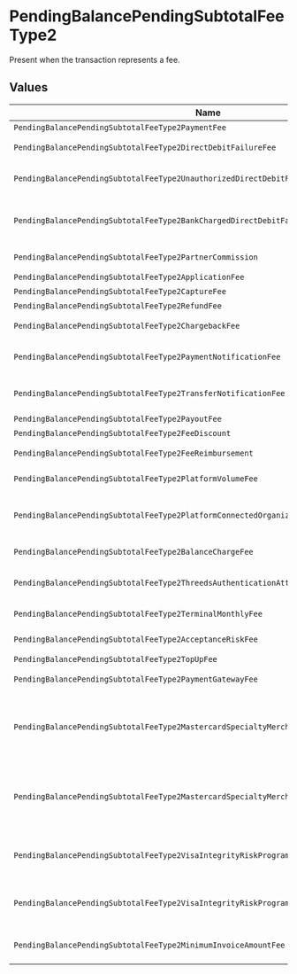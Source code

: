 # PendingBalancePendingSubtotalFeeType2

Present when the transaction represents a fee.


## Values

| Name                                                                                     | Value                                                                                    |
| ---------------------------------------------------------------------------------------- | ---------------------------------------------------------------------------------------- |
| `PendingBalancePendingSubtotalFeeType2PaymentFee`                                        | payment-fee                                                                              |
| `PendingBalancePendingSubtotalFeeType2DirectDebitFailureFee`                             | direct-debit-failure-fee                                                                 |
| `PendingBalancePendingSubtotalFeeType2UnauthorizedDirectDebitFee`                        | unauthorized-direct-debit-fee                                                            |
| `PendingBalancePendingSubtotalFeeType2BankChargedDirectDebitFailureFee`                  | bank-charged-direct-debit-failure-fee                                                    |
| `PendingBalancePendingSubtotalFeeType2PartnerCommission`                                 | partner-commission                                                                       |
| `PendingBalancePendingSubtotalFeeType2ApplicationFee`                                    | application-fee                                                                          |
| `PendingBalancePendingSubtotalFeeType2CaptureFee`                                        | capture-fee                                                                              |
| `PendingBalancePendingSubtotalFeeType2RefundFee`                                         | refund-fee                                                                               |
| `PendingBalancePendingSubtotalFeeType2ChargebackFee`                                     | chargeback-fee                                                                           |
| `PendingBalancePendingSubtotalFeeType2PaymentNotificationFee`                            | payment-notification-fee                                                                 |
| `PendingBalancePendingSubtotalFeeType2TransferNotificationFee`                           | transfer-notification-fee                                                                |
| `PendingBalancePendingSubtotalFeeType2PayoutFee`                                         | payout-fee                                                                               |
| `PendingBalancePendingSubtotalFeeType2FeeDiscount`                                       | fee-discount                                                                             |
| `PendingBalancePendingSubtotalFeeType2FeeReimbursement`                                  | fee-reimbursement                                                                        |
| `PendingBalancePendingSubtotalFeeType2PlatformVolumeFee`                                 | platform-volume-fee                                                                      |
| `PendingBalancePendingSubtotalFeeType2PlatformConnectedOrganizationsFee`                 | platform-connected-organizations-fee                                                     |
| `PendingBalancePendingSubtotalFeeType2BalanceChargeFee`                                  | balance-charge-fee                                                                       |
| `PendingBalancePendingSubtotalFeeType2ThreedsAuthenticationAttemptFee`                   | 3ds-authentication-attempt-fee                                                           |
| `PendingBalancePendingSubtotalFeeType2TerminalMonthlyFee`                                | terminal-monthly-fee                                                                     |
| `PendingBalancePendingSubtotalFeeType2AcceptanceRiskFee`                                 | acceptance-risk-fee                                                                      |
| `PendingBalancePendingSubtotalFeeType2TopUpFee`                                          | top-up-fee                                                                               |
| `PendingBalancePendingSubtotalFeeType2PaymentGatewayFee`                                 | payment-gateway-fee                                                                      |
| `PendingBalancePendingSubtotalFeeType2MastercardSpecialtyMerchantProgramProcessingFee`   | mastercard-specialty-merchant-program-processing-fee                                     |
| `PendingBalancePendingSubtotalFeeType2MastercardSpecialtyMerchantProgramRegistrationFee` | mastercard-specialty-merchant-program-registration-fee                                   |
| `PendingBalancePendingSubtotalFeeType2VisaIntegrityRiskProgramProcessingFee`             | visa-integrity-risk-program-processing-fee                                               |
| `PendingBalancePendingSubtotalFeeType2VisaIntegrityRiskProgramRegistrationFee`           | visa-integrity-risk-program-registration-fee                                             |
| `PendingBalancePendingSubtotalFeeType2MinimumInvoiceAmountFee`                           | minimum-invoice-amount-fee                                                               |